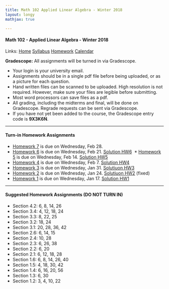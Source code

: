 ```yaml
---
title: Math 102 Applied Linear Algebra - Winter 2018  
layout: longy
mathjax: true  

---
```

#### Math 102 - Applied Linear Algebra - Winter 2018  
  Links: [Home][math102Home]    [Syllabus][math102Syl]    [Homework][math102HW]    [Calendar][math102Cal]
    
   [math102Home]:http://thanghuynh.org/teaching/math102_w18.html
   [math102Syl]:http://thanghuynh.org/teaching/math102_syllabus.html
   [math102HW]:http://thanghuynh.org/teaching/math102_hw.html  
   [math102Cal]:http://thanghuynh.org/teaching/math102_calendar.html

**Gradescope:** All assignments will be turned in via Gradescope.

  * Your login is your university email.  
  * Assignments should be in a single pdf file before being uploaded, or as a picture for each question.  
  * Hand written files can be scanned to be uploaded. High resolution is not required. However, make sure your files are legible before submitting.  
  * Most word processors can save files as a pdf.  
  * All grading, including the midterms and final, will be done on Gradescope. Regrade requests can be sent via Gradescope.  
  * If you have not yet been added to the course, the Gradescope entry code is **9X3K6N**.


--- 
#### Turn-in Homework Assignments  

  * [Homework 7][hw7] is due on Wednesday, Feb 28.
  * [Homework 6][hw6] is due on Wednesday, Feb 21. [Solution HW6][solhw6]
  * [Homework 5][hw5] is due on Wednesday, Feb 14. [Solution HW5][solhw5]
  * [Homework 4][hw4] is due on Wednesday, Feb 7.  [Solution HW4][solhw4]
  * [Homework 3][hw3] is due on Wednesday, Jan 31.  [Solutiuon HW3][solhw3]
  * [Homework 2][hw2] is due on Wednesday, Jan 24.  [Solutiuon HW2][solhw2] (fixed)
  * [Homework 1][hw1] is due on Wednesday, Jan 17.  [Solution HW1][solhw1]
  
  
  [hw7]:http://thanghuynh.org/teaching/Math102_HW7.pdf
  [hw6]:http://thanghuynh.org/teaching/Math102_HW6.pdf
  [solhw6]:http://thanghuynh.org/teaching/Math102_HW6_Solution.pdf
  [solhw5]:http://thanghuynh.org/teaching/Math102_HW5_Solution.pdf
  [hw5]:http://thanghuynh.org/teaching/Math102_HW5.pdf 
  [solhw4]:http://thanghuynh.org/teaching/Math102_HW4_Solution.pdf
  [hw4]:http://thanghuynh.org/teaching/Math102_HW4.pdf 
  [solhw3]:http://thanghuynh.org/teaching/Math102_HW3_Solution.pdf
  [hw3]:http://thanghuynh.org/teaching/Math102_HW3.pdf
  [solhw2]:http://thanghuynh.org/teaching/Math102_HW2_Solution.pdf
  [hw2]:http://thanghuynh.org/teaching/Math102_HW2.pdf
  [solhw1]:http://thanghuynh.org/teaching/Math102_HW1_Solution.pdf
  [hw1]:http://thanghuynh.org/teaching/Math102_HW1.pdf
  

--- 
#### Suggested Homework Assignments (DO NOT TURN IN)  

  * Section 4.2: 6, 8, 14, 26
  * Section 3.4: 4, 12, 18, 24
  * Section 3.3: 8, 22, 25
  * Section 3.2: 18, 24
  * Section 3.1: 20, 28, 36, 42
  * Section 2.6: 6, 14, 15
  * Section 2.4: 10, 28
  * Section 2.3: 6, 26, 38
  * Section 2.2: 6, 20
  * Section 2.1: 6, 12, 18, 28
  * Section 1.6: 6, 8, 14, 26, 40
  * Section 1.5: 4, 18, 30, 42
  * Section 1.4: 6, 16, 20, 56
  * Section 1.3: 6, 30
  * Section 1.2: 3, 4, 10, 22

